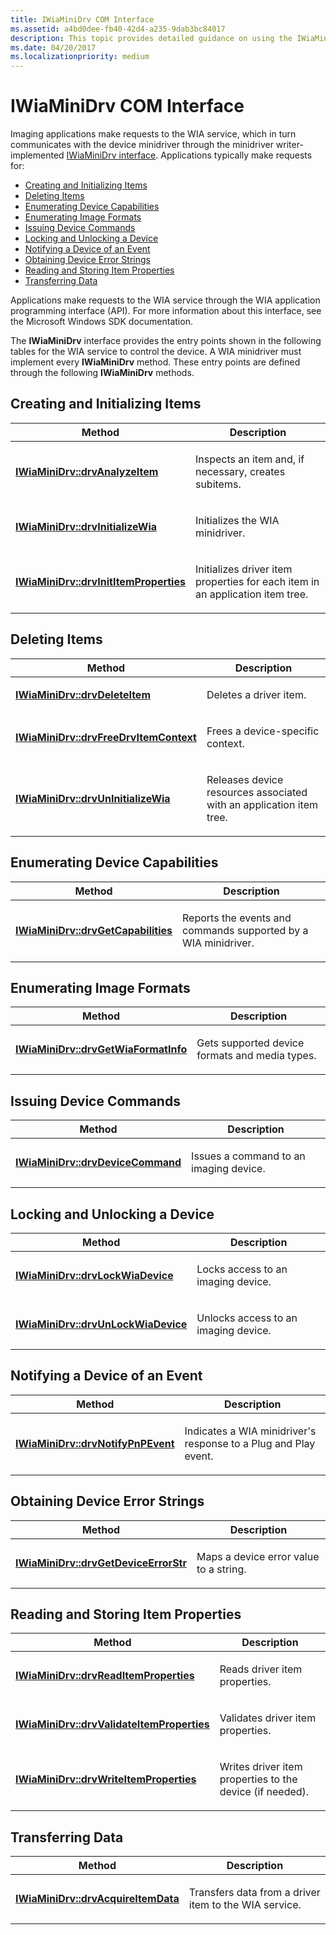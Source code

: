 ```yaml
---
title: IWiaMiniDrv COM Interface
ms.assetid: a4bd0dee-fb40-42d4-a235-9dab3bc84017
description: This topic provides detailed guidance on using the IWiaMiniDrv COM interface
ms.date: 04/20/2017
ms.localizationpriority: medium
---
```


# IWiaMiniDrv COM Interface


Imaging applications make requests to the WIA service, which in turn communicates with the device minidriver through the minidriver writer-implemented [IWiaMiniDrv interface](https://msdn.microsoft.com/library/windows/hardware/ff545027). Applications typically make requests for:

-   [Creating and Initializing Items](#ddk-creating-and-initializing-items-si)
-   [Deleting Items](#ddk-deleting-items-si)
-   [Enumerating Device Capabilities](#ddk-enumerating-device-capabilities-si)
-   [Enumerating Image Formats](#ddk-enumerating-image-formats-si)
-   [Issuing Device Commands](#ddk-issuing-device-commands-si)
-   [Locking and Unlocking a Device](#ddk-locking-and-unlocking-a-device-si)
-   [Notifying a Device of an Event](#ddk-notifying-a-device-of-an-event-si)
-   [Obtaining Device Error Strings](#ddk-obtaining-device-error-strings-si)
-   [Reading and Storing Item Properties](#ddk-reading-and-storing-item-properties-si)
-   [Transferring Data](#ddk-transferring-data-si)

Applications make requests to the WIA service through the WIA application programming interface (API). For more information about this interface, see the Microsoft Windows SDK documentation.

The **IWiaMiniDrv** interface provides the entry points shown in the following tables for the WIA service to control the device. A WIA minidriver must implement every **IWiaMiniDrv** method. These entry points are defined through the following **IWiaMiniDrv** methods.

## Creating and Initializing Items


<table>
<colgroup>
<col width="50%" />
<col width="50%" />
</colgroup>
<thead>
<tr class="header">
<th>Method</th>
<th>Description</th>
</tr>
</thead>
<tbody>
<tr class="odd">
<td><p><a href="https://msdn.microsoft.com/library/windows/hardware/ff543958" data-raw-source="[&lt;strong&gt;IWiaMiniDrv::drvAnalyzeItem&lt;/strong&gt;](https://msdn.microsoft.com/library/windows/hardware/ff543958)"><strong>IWiaMiniDrv::drvAnalyzeItem</strong></a></p></td>
<td><p>Inspects an item and, if necessary, creates subitems.</p></td>
</tr>
<tr class="even">
<td><p><a href="https://msdn.microsoft.com/library/windows/hardware/ff544986" data-raw-source="[&lt;strong&gt;IWiaMiniDrv::drvInitializeWia&lt;/strong&gt;](https://msdn.microsoft.com/library/windows/hardware/ff544986)"><strong>IWiaMiniDrv::drvInitializeWia</strong></a></p></td>
<td><p>Initializes the WIA minidriver.</p></td>
</tr>
<tr class="odd">
<td><p><a href="https://msdn.microsoft.com/library/windows/hardware/ff544989" data-raw-source="[&lt;strong&gt;IWiaMiniDrv::drvInitItemProperties&lt;/strong&gt;](https://msdn.microsoft.com/library/windows/hardware/ff544989)"><strong>IWiaMiniDrv::drvInitItemProperties</strong></a></p></td>
<td><p>Initializes driver item properties for each item in an application item tree.</p></td>
</tr>
</tbody>
</table>

 

## Deleting Items


<table>
<colgroup>
<col width="50%" />
<col width="50%" />
</colgroup>
<thead>
<tr class="header">
<th>Method</th>
<th>Description</th>
</tr>
</thead>
<tbody>
<tr class="odd">
<td><p><a href="https://msdn.microsoft.com/library/windows/hardware/ff543961" data-raw-source="[&lt;strong&gt;IWiaMiniDrv::drvDeleteItem&lt;/strong&gt;](https://msdn.microsoft.com/library/windows/hardware/ff543961)"><strong>IWiaMiniDrv::drvDeleteItem</strong></a></p></td>
<td><p>Deletes a driver item.</p></td>
</tr>
<tr class="even">
<td><p><a href="https://msdn.microsoft.com/library/windows/hardware/ff543972" data-raw-source="[&lt;strong&gt;IWiaMiniDrv::drvFreeDrvItemContext&lt;/strong&gt;](https://msdn.microsoft.com/library/windows/hardware/ff543972)"><strong>IWiaMiniDrv::drvFreeDrvItemContext</strong></a></p></td>
<td><p>Frees a device-specific context.</p></td>
</tr>
<tr class="odd">
<td><p><a href="https://msdn.microsoft.com/library/windows/hardware/ff545010" data-raw-source="[&lt;strong&gt;IWiaMiniDrv::drvUnInitializeWia&lt;/strong&gt;](https://msdn.microsoft.com/library/windows/hardware/ff545010)"><strong>IWiaMiniDrv::drvUnInitializeWia</strong></a></p></td>
<td><p>Releases device resources associated with an application item tree.</p></td>
</tr>
</tbody>
</table>

 

## Enumerating Device Capabilities


<table>
<colgroup>
<col width="50%" />
<col width="50%" />
</colgroup>
<thead>
<tr class="header">
<th>Method</th>
<th>Description</th>
</tr>
</thead>
<tbody>
<tr class="odd">
<td><p><a href="https://msdn.microsoft.com/library/windows/hardware/ff543977" data-raw-source="[&lt;strong&gt;IWiaMiniDrv::drvGetCapabilities&lt;/strong&gt;](https://msdn.microsoft.com/library/windows/hardware/ff543977)"><strong>IWiaMiniDrv::drvGetCapabilities</strong></a></p></td>
<td><p>Reports the events and commands supported by a WIA minidriver.</p></td>
</tr>
</tbody>
</table>

 

## Enumerating Image Formats


<table>
<colgroup>
<col width="50%" />
<col width="50%" />
</colgroup>
<thead>
<tr class="header">
<th>Method</th>
<th>Description</th>
</tr>
</thead>
<tbody>
<tr class="odd">
<td><p><a href="https://msdn.microsoft.com/library/windows/hardware/ff543986" data-raw-source="[&lt;strong&gt;IWiaMiniDrv::drvGetWiaFormatInfo&lt;/strong&gt;](https://msdn.microsoft.com/library/windows/hardware/ff543986)"><strong>IWiaMiniDrv::drvGetWiaFormatInfo</strong></a></p></td>
<td><p>Gets supported device formats and media types.</p></td>
</tr>
</tbody>
</table>

 

## Issuing Device Commands


<table>
<colgroup>
<col width="50%" />
<col width="50%" />
</colgroup>
<thead>
<tr class="header">
<th>Method</th>
<th>Description</th>
</tr>
</thead>
<tbody>
<tr class="odd">
<td><p><a href="https://msdn.microsoft.com/library/windows/hardware/ff543967" data-raw-source="[&lt;strong&gt;IWiaMiniDrv::drvDeviceCommand&lt;/strong&gt;](https://msdn.microsoft.com/library/windows/hardware/ff543967)"><strong>IWiaMiniDrv::drvDeviceCommand</strong></a></p></td>
<td><p>Issues a command to an imaging device.</p></td>
</tr>
</tbody>
</table>

 

## Locking and Unlocking a Device


<table>
<colgroup>
<col width="50%" />
<col width="50%" />
</colgroup>
<thead>
<tr class="header">
<th>Method</th>
<th>Description</th>
</tr>
</thead>
<tbody>
<tr class="odd">
<td><p><a href="https://msdn.microsoft.com/library/windows/hardware/ff544995" data-raw-source="[&lt;strong&gt;IWiaMiniDrv::drvLockWiaDevice&lt;/strong&gt;](https://msdn.microsoft.com/library/windows/hardware/ff544995)"><strong>IWiaMiniDrv::drvLockWiaDevice</strong></a></p></td>
<td><p>Locks access to an imaging device.</p></td>
</tr>
<tr class="even">
<td><p><a href="https://msdn.microsoft.com/library/windows/hardware/ff545012" data-raw-source="[&lt;strong&gt;IWiaMiniDrv::drvUnLockWiaDevice&lt;/strong&gt;](https://msdn.microsoft.com/library/windows/hardware/ff545012)"><strong>IWiaMiniDrv::drvUnLockWiaDevice</strong></a></p></td>
<td><p>Unlocks access to an imaging device.</p></td>
</tr>
</tbody>
</table>

 

## Notifying a Device of an Event


<table>
<colgroup>
<col width="50%" />
<col width="50%" />
</colgroup>
<thead>
<tr class="header">
<th>Method</th>
<th>Description</th>
</tr>
</thead>
<tbody>
<tr class="odd">
<td><p><a href="https://msdn.microsoft.com/library/windows/hardware/ff544998" data-raw-source="[&lt;strong&gt;IWiaMiniDrv::drvNotifyPnPEvent&lt;/strong&gt;](https://msdn.microsoft.com/library/windows/hardware/ff544998)"><strong>IWiaMiniDrv::drvNotifyPnPEvent</strong></a></p></td>
<td><p>Indicates a WIA minidriver's response to a Plug and Play event.</p></td>
</tr>
</tbody>
</table>

 

## Obtaining Device Error Strings


<table>
<colgroup>
<col width="50%" />
<col width="50%" />
</colgroup>
<thead>
<tr class="header">
<th>Method</th>
<th>Description</th>
</tr>
</thead>
<tbody>
<tr class="odd">
<td><p><a href="https://msdn.microsoft.com/library/windows/hardware/ff543982" data-raw-source="[&lt;strong&gt;IWiaMiniDrv::drvGetDeviceErrorStr&lt;/strong&gt;](https://msdn.microsoft.com/library/windows/hardware/ff543982)"><strong>IWiaMiniDrv::drvGetDeviceErrorStr</strong></a></p></td>
<td><p>Maps a device error value to a string.</p></td>
</tr>
</tbody>
</table>

 

## Reading and Storing Item Properties


<table>
<colgroup>
<col width="50%" />
<col width="50%" />
</colgroup>
<thead>
<tr class="header">
<th>Method</th>
<th>Description</th>
</tr>
</thead>
<tbody>
<tr class="odd">
<td><p><a href="https://msdn.microsoft.com/library/windows/hardware/ff545005" data-raw-source="[&lt;strong&gt;IWiaMiniDrv::drvReadItemProperties&lt;/strong&gt;](https://msdn.microsoft.com/library/windows/hardware/ff545005)"><strong>IWiaMiniDrv::drvReadItemProperties</strong></a></p></td>
<td><p>Reads driver item properties.</p></td>
</tr>
<tr class="even">
<td><p><a href="https://msdn.microsoft.com/library/windows/hardware/ff545017" data-raw-source="[&lt;strong&gt;IWiaMiniDrv::drvValidateItemProperties&lt;/strong&gt;](https://msdn.microsoft.com/library/windows/hardware/ff545017)"><strong>IWiaMiniDrv::drvValidateItemProperties</strong></a></p></td>
<td><p>Validates driver item properties.</p></td>
</tr>
<tr class="odd">
<td><p><a href="https://msdn.microsoft.com/library/windows/hardware/ff545020" data-raw-source="[&lt;strong&gt;IWiaMiniDrv::drvWriteItemProperties&lt;/strong&gt;](https://msdn.microsoft.com/library/windows/hardware/ff545020)"><strong>IWiaMiniDrv::drvWriteItemProperties</strong></a></p></td>
<td><p>Writes driver item properties to the device (if needed).</p></td>
</tr>
</tbody>
</table>

 

## Transferring Data


<table>
<colgroup>
<col width="50%" />
<col width="50%" />
</colgroup>
<thead>
<tr class="header">
<th>Method</th>
<th>Description</th>
</tr>
</thead>
<tbody>
<tr class="odd">
<td><p><a href="https://msdn.microsoft.com/library/windows/hardware/ff543956" data-raw-source="[&lt;strong&gt;IWiaMiniDrv::drvAcquireItemData&lt;/strong&gt;](https://msdn.microsoft.com/library/windows/hardware/ff543956)"><strong>IWiaMiniDrv::drvAcquireItemData</strong></a></p></td>
<td><p>Transfers data from a driver item to the WIA service.</p></td>
</tr>
</tbody>
</table>

 

 

 




